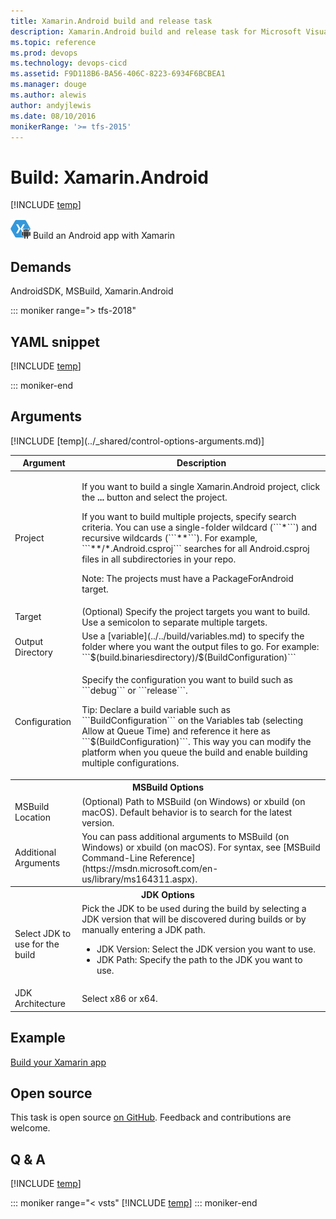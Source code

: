 ```yaml
---
title: Xamarin.Android build and release task
description: Xamarin.Android build and release task for Microsoft Visual Studio Team Services (VSTS) and Microsoft Team Foundation Server (TFS)
ms.topic: reference
ms.prod: devops
ms.technology: devops-cicd
ms.assetid: F9D118B6-BA56-406C-8223-6934F6BCBEA1
ms.manager: douge
ms.author: alewis
author: andyjlewis
ms.date: 08/10/2016
monikerRange: '>= tfs-2015'
---
```



# Build: Xamarin.Android

[!INCLUDE [temp](../../_shared/version-tfs-2015-rtm.md)]

![](_img/xamarin-android.png) Build an Android app with Xamarin


## Demands

AndroidSDK, MSBuild, Xamarin.Android

::: moniker range="> tfs-2018"

## YAML snippet

[!INCLUDE [temp](../_shared/yaml/XamarinAndroidV1.md)]

::: moniker-end

## Arguments

<table>
<thead>
<tr>
<th>Argument</th>
<th>Description</th>
</tr>
</thead>
<tr>
<td>Project</td>
<td>
<p>If you want to build a single Xamarin.Android project, click the <strong>...</strong> button and select the project.</p>
<p>If you want to build multiple projects, specify search criteria. You can use a single-folder wildcard (```*```) and recursive wildcards (```**```). For example, ```**/*.Android.csproj``` searches for all Android.csproj files in all subdirectories in your repo.</p>
<p>Note: The projects must have a PackageForAndroid target.</p>
</td>
</tr>
<tr>
<td>Target</td>
<td>
(Optional) Specify the project targets you want to build. Use a semicolon to separate multiple targets.
</td>
</tr>
<tr>
<td>Output Directory</td>
<td>
Use a [variable](../../build/variables.md) to specify the folder where you want the output files to go. For example: ```$(build.binariesdirectory)/$(BuildConfiguration)```
</td>
</tr>
<tr>
<td>Configuration</td>
<td><p>Specify the configuration you want to build such as ```debug``` or ```release```.</p>
<p>Tip: Declare a build variable such as ```BuildConfiguration``` on the Variables tab (selecting Allow at Queue Time) and reference it here as ```$(BuildConfiguration)```. This way you can modify the platform when you queue the build and enable building multiple configurations.</p>
</td>
</tr>
<tr>
<th style="text-align: center" colspan="2">MSBuild Options</th>
</tr>
<tr>
<td>MSBuild Location</td>
<td>
(Optional) Path to MSBuild (on Windows) or xbuild (on macOS).  Default behavior is to search for the latest version.
</td>
</tr>
<tr>
<td>Additional Arguments</td>
<td>
You can pass additional arguments to MSBuild (on Windows) or xbuild (on macOS). For syntax, see [MSBuild Command-Line Reference](https://msdn.microsoft.com/en-us/library/ms164311.aspx).
</td>
</tr>
<tr>
<th style="text-align: center" colspan="2">JDK Options</th>
</tr>
<tr>
<td>Select JDK to use for the build</td>
<td>
Pick the JDK to be used during the build by selecting a JDK version that will be discovered during builds or by manually entering a JDK path.
<ul>
<li>JDK Version: Select the JDK version you want to use.</li>
<li>JDK Path: Specify the path to the JDK you want to use.</li>
</ul>
</td>
</tr>
<tr>
<td>JDK Architecture</td>
<td>
Select x86 or x64.
</td>
</tr>
[!INCLUDE [temp](../_shared/control-options-arguments.md)]
</table>

## Example

[Build your Xamarin app](../../apps/mobile/xamarin.md)


## Open source

This task is open source [on GitHub](https://github.com/Microsoft/vsts-tasks). Feedback and contributions are welcome.

## Q & A
<!-- BEGINSECTION class="md-qanda" -->

[!INCLUDE [temp](../../_shared/qa-agents.md)]

::: moniker range="< vsts"
[!INCLUDE [temp](../../_shared/qa-versions.md)]
::: moniker-end

<!-- ENDSECTION -->
